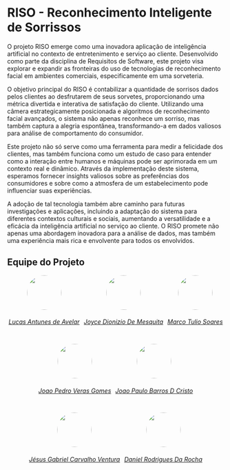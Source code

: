 # RISO - Reconhecimento Inteligente de Sorrissos
O projeto RISO emerge como uma inovadora aplicação de inteligência artificial no contexto de entretenimento e serviço ao cliente. Desenvolvido como parte da disciplina de Requisitos de Software, este projeto visa explorar e expandir as fronteiras do uso de tecnologias de reconhecimento facial em ambientes comerciais, especificamente em uma sorveteria.

O objetivo principal do RISO é contabilizar a quantidade de sorrisos dados pelos clientes ao desfrutarem de seus sorvetes, proporcionando uma métrica divertida e interativa de satisfação do cliente. Utilizando uma câmera estrategicamente posicionada e algoritmos de reconhecimento facial avançados, o sistema não apenas reconhece um sorriso, mas também captura a alegria espontânea, transformando-a em dados valiosos para análise de comportamento do consumidor.

Este projeto não só serve como uma ferramenta para medir a felicidade dos clientes, mas também funciona como um estudo de caso para entender como a interação entre humanos e máquinas pode ser aprimorada em um contexto real e dinâmico. Através da implementação deste sistema, esperamos fornecer insights valiosos sobre as preferências dos consumidores e sobre como a atmosfera de um estabelecimento pode influenciar suas experiências.

A adoção de tal tecnologia também abre caminho para futuras investigações e aplicações, incluindo a adaptação do sistema para diferentes contextos culturais e sociais, aumentando a versatilidade e a eficácia da inteligência artificial no serviço ao cliente. O RISO promete não apenas uma abordagem inovadora para a análise de dados, mas também uma experiência mais rica e envolvente para todos os envolvidos.
## Equipe do Projeto
<center>
    <div style="display: flex; flex-direction: row; gap: 10px; flex-wrap: wrap; justify-content: center;">
        <div>
            <a href="https://github.com/LucasAvelar2711">
                <img style="border-radius: 50%;" src="https://github.com/LucasAvelar2711.png" width="80px"/>
                <h6 class="text-center">Lucas Antunes de Avelar</h6>
            </a>
        </div>
        <div>
            <a href="https://github.com/joycejdm">
                <img style="border-radius: 50%;" src="https://github.com/joycejdm.png" width="80px"/>
                <h6 class="text-center">Joyce Dionizio De Mesquita</h6>
            </a>
        </div>
        <div>
            <a href="https://github.com/MarcoTulioSoares">
                <img style="border-radius: 50%;" src="https://github.com/MarcoTulioSoares.png" width="80px"/>
                <h6 class="text-center">Marco Tulio Soares</h6>
            </a>
        </div>
        <div>
            <a href="https://github.com/JoosPerro">
                <img style="border-radius: 50%;" src="https://github.com/JoosPerro.png" width="80px"/>
                <h6 class="text-center">Joao Pedro Veras Gomes</h6>
            </a>
        </div>
        <div>
            <a href="https://github.com/joaopb1-xps">
                <img style="border-radius: 50%;" src="https://github.com/joaopb1.png" width="80px"/>
                <h6 class="text-center">Joao Paulo Barros D Cristo</h6>
            </a>
        </div>
        <div>
            <a href="https://github.com/xGabrielCv/xGabrielCv">
                <img style="border-radius: 50%;" src="https://github.com/xGabrielCv.png" width="80px"/>
                <h6 class="text-center">Jésus Gabriel Carvalho Ventura</h6>
            </a>
        </div>
        <div>
            <a href="https://github.com/DanielRogs">
                <img style="border-radius: 50%;" src="https://avatars.githubusercontent.com/u/90018065?v=4" width="80px"/>
                <h6 class="text-center">Daniel Rodrigues Da Rocha</h6>
            </a>
        </div>
    </div>
</center>

